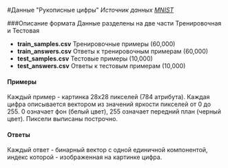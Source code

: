 #Данные "Рукописные цифры"
*Источник данных [MNIST](http://yann.lecun.com/exdb/mnist/)*

###Описание формата
Данные разделены на две части Тренировочная и Тестовая

+ **train_samples.csv**  Тренировочные примеры (60,000)
+ **train_answers.csv**  Ответы к тренировочным примерам (60,000)
+ **test_samples.csv**   Тестовые примеры (10,000)
+ **test_answers.csv**   Ответы к тестовым примерам (10,000)

#### Примеры

Каждый пример - картинка 28х28 пикселей (784 атрибута). Каждая цифра описывается вектором из значений яркости пикселей от 0 до 255.
0 означает фон (белый цвет), 255 означает передний план (черный цвет). Пиксели выписаны построчно.

#### Ответы
Каждый ответ - бинарный вектор с одной единичной компонентой, индекс которой - изображенная на картинке цифра.